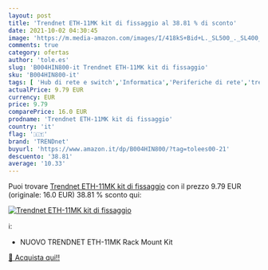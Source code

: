 ```yaml
---
layout: post
title: 'Trendnet ETH-11MK kit di fissaggio al 38.81 % di sconto'
date: 2021-10-02 04:30:45
image: 'https://m.media-amazon.com/images/I/418kS+Bid+L._SL500_._SL400_.jpg'
comments: true
category: ofertas
author: 'tole.es'
slug: 'B004HIN800-it Trendnet ETH-11MK kit di fissaggio'
sku: 'B004HIN800-it'
tags: [ 'Hub di rete e switch','Informatica','Periferiche di rete','trendnet', ]
actualPrice: 9.79 EUR
currency: EUR
price: 9.79
comparePrice: 16.0 EUR
prodname: 'Trendnet ETH-11MK kit di fissaggio'
country: 'it'
flag: '🇮🇹'
brand: 'TRENDnet'
buyurl: 'https://www.amazon.it/dp/B004HIN800/?tag=tolees00-21'
descuento: '38.81'
average: '10.33'
---
```


Puoi trovare [Trendnet ETH-11MK kit di fissaggio](https://www.amazon.it/dp/B004HIN800/?tag=tolees00-21) con il prezzo 9.79 EUR (originale: 16.0 EUR) 38.81 % sconto qui:

[![Trendnet ETH-11MK kit di fissaggio](https://m.media-amazon.com/images/I/418kS+Bid+L._SL500_._SL400_.jpg)](https://www.amazon.it/dp/B004HIN800/?tag=tolees00-21)

ℹ️:

- NUOVO TRENDNET ETH-11MK Rack Mount Kit

[🛒 Acquista qui!!](https://www.amazon.it/dp/B004HIN800/?tag=tolees00-21)

